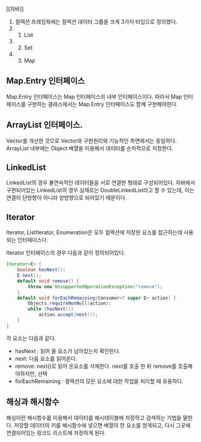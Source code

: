 [[자바]]

1. 컬렉션 프레임웍에는 컬렉션 데이터 그룹을 크게 3가지 타입으로 정의했다.
2. 1. List
3. 2. Set
4. 3. Map


## Map.Entry 인터페이스
Map.Entry 인터페이스는 Map 인터페이스의 내부 인터페이스이다.
따라서 Map 인터페이스를 구현하는 클래스에서는 Map.Entry 인터페이스도 함께 구현해야한다.


## ArrayList 인터페이스.
Vector를 개선한 것으로 Vector와 구현원리와 기능적인 측면에서는 동일하다.
ArrayList 내부에는 Object 배열을 이용해서 데이터를 순차적으로 저장한다.

## LinkedList
LinkedList의 경우 불연속적인 데이터들을 서로 연결한 형태로 구성되어있다.
자바에서 구현되어있는 LinkedList의 경우 실제로는 DoubleLinkedList라고 할 수 있는데, 이는 연결이 단방향이 아니라 양방향으로 되어있기 때문이다.


## Iterator
Iterator, ListIterator, Enumeration은 모두 컬렉션에 저장된 요소를 접근하는데 사용되는 인터페이스다.

Iterator 인터페이스의 경우 다음과 같이 정의되어있다.

```java
Iterator<E> {  
    boolean hasNext();  
	E next();  
	default void remove() {  
        throw new UnsupportedOperationException("remove");  
    }  
    default void forEachRemaining(Consumer<? super E> action) {  
        Objects.requireNonNull(action);  
        while (hasNext())  
            action.accept(next());  
    }  
}
```

각 요소는 다음과 같다.

- hasNext : 읽어 올 요소가 남아있는지 확인한다.
- next: 다음 요소를 읽어온다.
- remove: next()로 읽어 온요소를 삭제한다. next를 호출 한 뒤 remove를 호출해야하지만, 선택
- forEachRemaining : 컬렉션의 모든 요소에 대한 작업을 처리할 때 유용하다.

## 해싱과 해시함수
해싱이란 해시함수를 이용해서 데이터를 해시테이블에 저장하고 검색하는 기법을 말한다.
저장할 데이터의 키를 해시함수에 넣으면 배열의 한 요소를 얻게되고, 다시 그곳에 연결되어있는 링크드 리스트에 저장하게 된다.